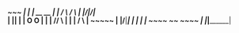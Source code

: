 _______________~~~
|                 |
|  __      __    |
| /  \   /  \   |
|/____\|/|_____\
|       ||        |
|  O   O  |       |
|  /__/ \ |       |
| /   \  |  ~~~~~  |
|/____\|___________|
|       |          |
|  ~~~~ ~~ ~~~~   |
|_________|________|

